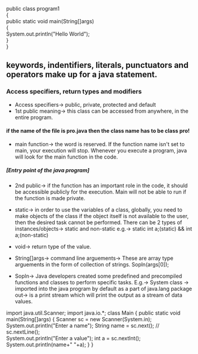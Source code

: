 public class program1 </br>
{		      </br>
	public static void main(String[]args)  </br>
	{					</br>
		System.out.println("Hello World");	</br>
	}					</br>
}			</br>


## keywords, indentifiers, literals, punctuators and operators make up for a java statement.

### Access specifiers, return types and modifiers

 - Access specifiers-> public, private, protected and default
 - 1st public meaning->
this class can be accessed from anywhere, in the entire program.

#### if the name of the file is pro.java then the class name has to be class pro!

 - main function-> the word is reserved. If the function name isn't set to main, your execution will stop. Whenever you execute a program, java will look for the main function in the code.
##### [Entry point of the java program]

 - 2nd public-> if the function has an important role in the code, it should be accessible publicly for the execution.
Main will not be able to run if the function is made private.

 - static-> in order to use the variables of a class, globally, you need to make objects of the class
if the object itself is not available to the user, then the desired task cannot be performed.
There can be 2 types of instances/objects-> static and non-static
e.g.-> static int a;(static)   &&   int a;(non-static)

 - void-> return type of the value.

 - String[]args-> command line arguements-> These are array type arguements in the form of collection of strings.
Sopln(args[0]);

 - Sopln-> Java developers created some predefined and precompiled functions and classes to perform specific tasks.
E.g.-> System class -> imported into the java program by default as a part of java.lang package
out-> is a print stream which will print the output as a stream of data values.



import java.util.Scanner;
import java.io.*;
class Main
{
    public static void main(String[]args)
    {
        Scanner sc = new Scanner(System.in);
        System.out.println("Enter a name");
        String name = sc.next(); // sc.nextLine();          
        System.out.println("Enter a value");
        int a = sc.nextInt();
        System.out.println(name+" "+a);
    }
}
